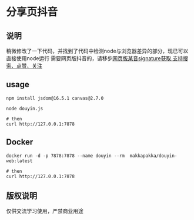 # 分享页抖音


## 说明
稍微修改了一下代码，并找到了代码中检测node与浏览器差异的部分，现已可以直接使用node运行
需要网页版抖音的，请移步[网页版某音signature获取,支持搜索、点赞、关注](https://github.com/coder-fly/douyin_web_signature)

## usage
```
npm install jsdom@16.5.1 canvas@2.7.0

node douyin.js

# then
curl http://127.0.0.1:7878
```

## Docker
```
docker run -d -p 7878:7878 --name douyin --rm  makkapakka/douyin-web:latest

# then
curl http://127.0.0.1:7878
```

## 版权说明
仅供交流学习使用，严禁商业用途

